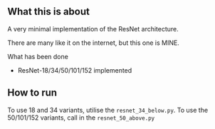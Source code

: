 ## What this is about

A very minimal implementation of the ResNet architecture.

There are many like it on the internet, but this one is MINE.

What has been done 

- ResNet-18/34/50/101/152 implemented

## How to run 

To use 18 and 34 variants, utilise the `resnet_34_below.py`. To use the 50/101/152 variants, call in the `resnet_50_above.py`

